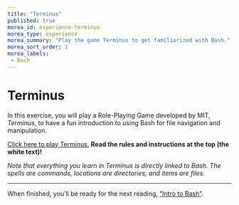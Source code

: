 ```yaml
---
title: "Terminus"
published: true
morea_id: experience-terminus
morea_type: experience
morea_summary: "Play the game Terminus to get familiarized with Bash."
morea_sort_order: 2
morea_labels:
 - Bash
---
```


# Terminus

In this exercise, you will play a Role-Playing Game developed by MIT, _Terminus_, to have a fun introduction to using Bash for file navigation and manipulation.

[Click here to play Terminus.](http://mprat.org/Terminus) **Read the rules and instructions at the top (the white text)!**

_Note that everything you learn in Terminus is directly linked to Bash. The spells are commands, locations are directories, and items are files._

---

When finished, you’ll be ready for the next reading, [“Intro to Bash”](https://junior-devleague.github.io/JDLA-GNU-Linux-and-Python/morea/2_Intro_to_Command_Line/reading-intro-to-bash.html).

<br>
